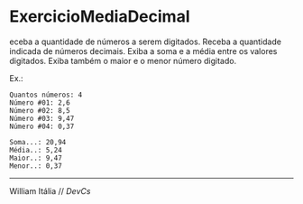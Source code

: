 # ExercicioMediaDecimal

eceba a quantidade de números a serem digitados. Receba a quantidade indicada de números decimais. Exiba a soma e a média entre os valores digitados. Exiba também o maior e o menor número digitado.

Ex.:

```
Quantos números: 4
Número #01: 2,6
Número #02: 8,5
Número #03: 9,47
Número #04: 0,37

Soma...: 20,94
Média..: 5,24
Maior..: 9,47
Menor..: 0,37
```

---

William Itália // _DevCs_
